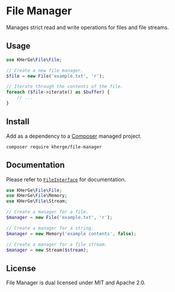 File Manager
============

Manages strict read and write operations for files and file streams.

Usage
-----

```php
use KHerGe\File\File;

// Create a new file manager.
$file = new File('example.txt', 'r');

// Iterate through the contents of the file.
foreach ($file->iterate() as $buffer) {
    // ...
}
```

Install
-------

Add as a dependency to a [Composer][] managed project.

    composer require kherge/file-manager

[Composer]: https://getcomposer.org/

Documentation
-------------

Please refer to [`FileInterface`][] for documentation.

[`FileInterface`]: src/KHerGe/File/FileInterface.php

```php
use KHerGe\File\File;
use KHerGe\File\Memory;
use KHerGe\File\Stream;

// Create a manager for a file.
$manager = new File('example.txt', 'r');

// Create a manager for a string.
$manager = new Memory('example contents', false);

// Create a manager for a file stream.
$manager = new Stream($stream);
```

License
-------

File Manager is dual licensed under MIT and Apache 2.0.
